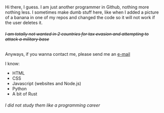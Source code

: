 Hi there, I guess. I am just another programmer in Github, nothing more nothing less. I sometimes make dumb stuff here, like when I added a picture of a banana in one of my repos and changed the code so it will not work if the user deletes it.
###### ~~I am totally not wanted in 2 countries for tax evasion and attempting to attack a military base~~





Anyways, if you wanna contact me, please send me an [e-mail](mailto:sokopy@mail2tor.com)




I know:
- HTML
- CSS
- Javascript (websites and Node.js)
- Python
- A bit of Rust
###### I did not study them like a programming career
